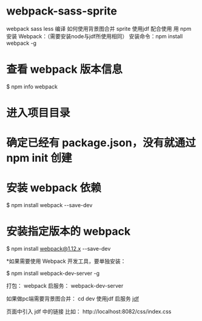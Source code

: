 # webpack-sass-sprite
webpack sass less 编译  如何使用背景图合并 sprite 使用jdf 配合使用
用 npm 安装 Webpack：（需要安装node与jdf所使用相同）
安装命令：npm install webpack -g

# 查看 webpack 版本信息
$ npm info webpack

# 进入项目目录
# 确定已经有 package.json，没有就通过 npm init 创建
# 安装 webpack 依赖
$ npm install webpack --save-dev

# 安装指定版本的 webpack
$ npm install webpack@1.12.x --save-dev


*如果需要使用 Webpack 开发工具，要单独安装：

$ npm install webpack-dev-server -g


打包：
webpack
启服务：
webpack-dev-server

如果做pc端需要背景图合并：
cd dev 
使用jdf 启服务
[jdf](https://github.com/putaoshu/jdf)

页面中引入 jdf 中的链接  比如：
http://localhost:8082/css/index.css